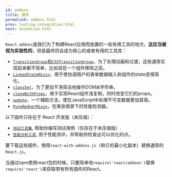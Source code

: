```yaml
---
id: addons
title: 插件
permalink: addons.html
prev: tooling-integration.html
next: animation.html
---
```


`React.addons`是我们为了构建React应用而放置的一些有用工具的地方。**这应当被视为实验性的**，但是最终将会成为核心的或者有用的工具库：

- [`TransitionGroup`和`CSSTransitionGroup`](animation.html)，为了处理动画和过渡，这些通常实现起来都不简单，比如说在一个组件移除之前。
- [`LinkedStateMixin`](two-way-binding-helpers.html)，用于使协调用户的表单数据输入和组件的state变得简化。
- [`classSet`](class-name-manipulation.html)，为了更加干净简洁地操作DOM`类`字符串。
- [`cloneWithProps`](clone-with-props.html)，用于实现React组件浅复制，同时改变它们的props。
- [`update`](update.html)，一个辅助方法，使在JavaScript中处理不可变数据更加容易。
- [`PureRednerMixin`](pure-render-mixin.html)，在某些情景下的性能检测器。

以下插件只存在于 React 开发版（未压缩）：

- [`测试工具集`](test-utils.html), 帮助你编写测试用例（仅存在于未压缩版）.
- [`性能分析工具`](perf.html), 用于性能测评，并帮助你检查出可以优化的点。

要下载这些插件，使用`react-with-addons.js`（和它的最小化副本）替换通常的`React.js`。

当通过npm使用react包的时候，只要简单地`require('react/addons')`替换`require('react')`来获取带有所有插件的React。
